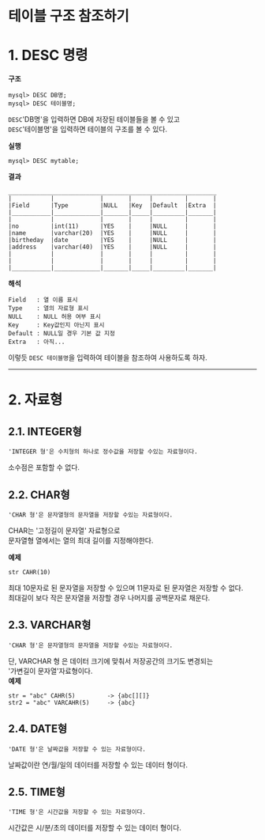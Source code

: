테이블 구조 참조하기
=======================
# 1. DESC 명령
**구조**
```
mysql> DESC DB명;
mysql> DESC 테이블명;
```
```DESC```'DB명'을 입력하면 DB에 저장된 테이블들을 볼 수 있고  
```DESC```'테이블명'을 입력하면 테이블의 구조를 볼 수 있다.  
   
**실행**
```
mysql> DESC mytable;

```
**결과**
```
___________________________________________________________
|           |             |       |     |         |       |
|Field      |Type         |NULL   |Key  |Default  |Extra  | 
|___________|_____________|_______|_____|_________|_______|
|           |             |       |     |         |       |
|no         |int(11)      |YES    |     |NULL     |       |
|name       |varchar(20)  |YES    |     |NULL     |       |
|birtheday  |date         |YES    |     |NULL     |       |
|address    |varchar(40)  |YES    |     |NULL     |       |
|           |             |       |     |         |       |
|           |             |       |     |         |       |
|___________|_____________|_______|_____|_________|_______|
```
**해석**
```
Field   : 열 이름 표시 
Type    : 열의 자료형 표시
NULL    : NULL 허용 여부 표시
Key     : Key값인지 아닌지 표시
Default : NULL일 경우 기본 값 지정
Extra   : 아직...
```
이렇듯 ```DESC 테이블명```을 입력하여 테이블을 참조하여 사용하도록 하자.  

***
# 2. 자료형
## 2.1. INTEGER형
```
'INTEGER 형'은 수치형의 하나로 정수값을 저장할 수있는 자료형이다.  
```
소수점은 포함할 수 없다.
## 2.2. CHAR형
```
'CHAR 형'은 문자열형의 문자열을 저장할 수있는 자료형이다.
```
CHAR는 '고정길이 문자열' 자료형으로  
문자열형 열에서는 열의 최대 길이를 지정해야한다.   
  
**예제**
```
str CAHR(10)
```
최대 10문자로 된 문자열을 저장할 수 있으며 11문자로 된 문자열은 저장할 수 없다.   
최대길이 보다 작은 문자열을 저장할 경우 나머지를 공백문자로 채운다.  
## 2.3. VARCHAR형
```
'CHAR 형'은 문자열형의 문자열을 저장할 수있는 자료형이다.
```
단, VARCHAR 형 은 데이터 크기에 맞춰서 저장공간의 크기도 변경되는  
'가변길이 문자열'자료형이다.  
**예제**
```
str = "abc" CAHR(5)         -> {abc[][]}
str2 = "abc" VARCAHR(5)     -> {abc}
```
## 2.4. DATE형
```
'DATE 형'은 날짜값을 저장할 수 있는 자료형이다.
```
날짜값이란 연/월/일의 데이터를 저장할 수 있는 데이터 형이다.
## 2.5. TIME형
```
'TIME 형'은 시간값을 저장할 수 있는 자료형이다.
```
시간값은 시/분/초의 데이터를 저장할 수 있는 데이터 형이다.

